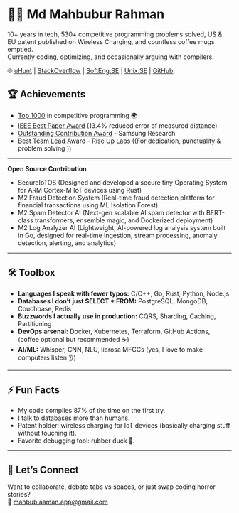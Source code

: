 # 👨‍💻 Md Mahbubur Rahman  

10+ years in tech, 530+ competitive programming problems solved, US & EU patent published on Wireless Charging, and countless coffee mugs emptied.  
Currently coding, optimizing, and occasionally arguing with compilers.  

🌐 [uHunt](https://uhunt.onlinejudge.org/id/33572)  | [StackOverflow](https://stackoverflow.com/users/1599736/md-mahbubur-rahman) | [SoftEng.SE](https://softwareengineering.stackexchange.com/users/63715/md-mahbubur-rahman) | [Unix.SE](https://unix.stackexchange.com/users/23069/md-mahbubur-rahman) | [GitHub](https://github.com/m-a-h-b-u-b)

## 🏆 Achievements
- [Top 1000]((https://github.com/m-a-h-b-u-b)) in competitive programming 🌍  
- [IEEE Best Paper Award](https://ieeexplore.ieee.org/document/7042942) (13.4% reduced error of measured distance)  
- [Outstanding Contribution Award](https://github.com/m-a-h-b-u-b/r/blob/main/certs/SAMSUNG-connectivity-team-contribution.png) - Samsung Research  
- [Best Team Lead Award](https://github.com/m-a-h-b-u-b/r/blob/main/certs/Best-TEAM-Lead-RiseUpLabs.png) - Rise Up Labs ((For dedication, punctuality & problem solving ))

--- 

**Open Source Contribution** 
- SecureIoTOS (Designed and developed a secure tiny Operating System for ARM Cortex-M IoT devices using Rust)
- M2 Fraud Detection System (Real-time fraud detection platform for financial transactions using ML Isolation Forest)
- M2 Spam Detector AI (Next-gen scalable AI spam detector with BERT-class transformers, ensemble magic, and Dockerized deployment)
- M2 Log Analyzer AI (Lightweight, AI-powered log analysis system built in Go, designed for real-time ingestion, stream processing, anomaly detection, alerting, and analytics) 

---

## 🛠️ Toolbox
- **Languages I speak with fewer typos:** C/C++, Go, Rust, Python, Node.js  
- **Databases I don’t just SELECT * FROM:** PostgreSQL, MongoDB, Couchbase, Redis  
- **Buzzwords I actually use in production:** CQRS, Sharding, Caching, Partitioning  
- **DevOps arsenal:** Docker, Kubernetes, Terraform, GitHub Actions, (coffee optional but recommended ☕)  
- **AI/ML:** Whisper, CNN, NLU, librosa MFCCs (yes, I love to make computers listen 👂)  

---

## ⚡ Fun Facts
- My code compiles 87% of the time on the first try.  
- I talk to databases more than humans.  
- Patent holder: wireless charging for IoT devices (basically charging stuff without touching it).  
- Favorite debugging tool: rubber duck 🦆.  

---

## 🤝 Let’s Connect
Want to collaborate, debate tabs vs spaces, or just swap coding horror stories?  
📧 mahbub.aaman.app@gmail.com  
